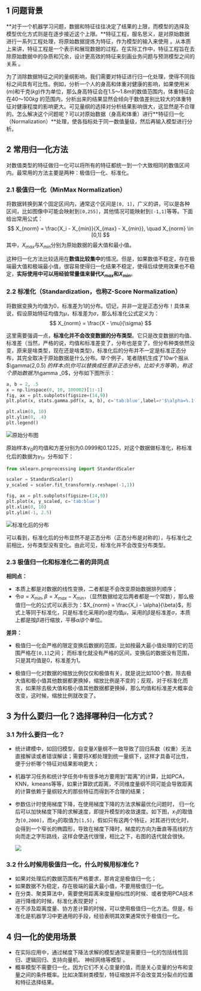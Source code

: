 ## 1 问题背景

**对于一个机器学习问题，数据和特征往往决定了结果的上限，而模型的选择及模型优化方式则是在逐步接近这个上限。**特征工程，服名思义，是对原始数据进行一系列工程处理，将原始数据提炼为特征，作为模型的输入来使用 。从本质上来讲，特征工程是一个表示和展现数据的过程。在实际工作中，特征工程旨在去除原始数据中的杂质和冗余，设计更高效的特征来刻画业务问题与预测模型之间的关系 。  

为了消除数据特征之间的量纲影响，我们需要对特征进行归一化处理，使得不同指标之间具有可比性。例如，分析一个人的身高和体重对健康的影响，如果使用米$(m)$和千克$(kg)$作为单位，那么身高特征会在$1.5～1.8m$的数值范围内，体重特征会在$40 ～ 100kg$ 的范围内，分析出来的结果显然会倾向于数值差别比较大的体重特征对健康程度的影响更大。可见量纲的选择对分析结果影响很大，这显然是不合理的。怎么解决这个问题呢？可以对原始数据（身高和体重）进行**特征归一化（Normalization）**处理，使各指标处于同一数值量级，然后再输入模型进行分析。  

## 2 常用归一化方法

对数值类型的特征做归一化可以将所有的特征都统一到一个大致相同的数值区间内。最常用的方法主要是两种：极值归一化、标准化。

### 2.1 极值归一化（MinMax Normalization）

将数据转换到某个固定区间内，通常这个区间是`[0, 1]`，广义的讲，可以是各种区间，比如图像中可能会映射到`[0,255]`，其他情况可能映射到`[-1,1]`等等。下面给出常用公式：
$$
X_{norm} = \frac{X_i - X_{min}}{X_{max} - X_{min}}, \quad X_{norm} \in [0,1]
$$
其中，$X_{max}$与$X_{min}$分别为原始数据的最大值和最小值。

这种归一化方法比较适用在**数值比较集中**的情况。但是，如果数值不稳定，存在极端最大值和极端最小值，很容易使得归一化结果不稳定，使得后续使用效果也不稳定，**实际使用中可以用经验常量值来替代$X_{max}$和$X_{min}$**。

### 2.2 标准化（Standardization，也称Z-Score Normalization）

将数据变换为均值为0，标准差为1的分布。切记，并非一定是正态分布！具体来说，假设原始特征均值为$\mu$，标准差为$\sigma$，那么标准化公式定义为：
$$
X_{norm} = \frac{X - \mu}{\sigma}
$$

这里需要强调一点，**标准化并不会改变数据的分布类型**。它只是改变数据的均值、标准差（当然，严格的说，均值和标准差变了，分布也是变了，但分布种类依然没变，原来是啥类型，现在还是啥类型)，标准化后的分布并不一定是标准正态分布，其完全取决于原始数据是什么分布。举个例子，笔者随机生成了10w个服从$\gamma(2,0.5) $的样本点(你可以替换成任意非正态分布，比如卡方等等)，称这个原始数据为$\gamma _0$，分布如下图所示：

```python
a, b = 2, .5
x = np.linspace(0, 10, 100002)[1:-1]
fig, ax = plt.subplots(figsize=(14,9))
plt.plot(x, stats.gamma.pdf(x, a, b), c='tab:blue',label=r'$\alpha=%.1f,\ \beta=%.1f$' % (a, b))

plt.xlim(0, 10)
plt.ylim(0, .4)
plt.legend()
```

![原始分布图](https://mmbiz.qpic.cn/mmbiz_png/GJUG0H1sS5oMp5Vs77ofXdyyaHfaYKiag8bLqjGg5zBZuSHY7JFsBy0FKMlnibSYASbgWFZ0faNk50ia7nKZwAK3g/0?wx_fmt=png)

原始样本$\gamma_0$的均值和方差分别为0.0999和0.1225，对这个数据做标准化，称标准化后的数据为$\gamma_1$，分布如下：

```python
from sklearn.preprocessing import StandardScaler

scaler = StandardScaler()
y_scaled = scaler.fit_transform(y.reshape(-1,1))

fig, ax = plt.subplots(figsize=(14,9))
plt.plot(x, y_scaled, c='tab:blue')
plt.xlim(0, 10)
plt.ylim(-1, 2.5)
```

![标准化后的分布](https://mmbiz.qpic.cn/mmbiz_png/GJUG0H1sS5oMp5Vs77ofXdyyaHfaYKiagxxejoPpfRbXq1xlLokCzsNTjHrFd2r0icNJoPTBxo3gYyic83IvbLU9w/0?wx_fmt=png)

可以看到，标准化后的分布显然不是正态分布（正态分布是对称的），与标准化之前相比，分布类型没有变化。由此可见，标准化并不会改变分布类型。

### 2.3 极值归一化和标准化二者的异同点

**相同点：**

- 本质上都是对数据的线性变换，二者都是不会改变原始数据排列顺序；
- 令$\alpha = X_{min}, \beta = X_{max} - X_{min}$，（显然数据给定后两者都是一个常数），那么极值归一化的公式可以表示为：$X_{norm} = \frac{X_i - \alpha}{\beta}$，形式上等同于标准化，只是标准化采用的$\alpha$是均值$\mu$，采用的$\beta$是标准差$\sigma$，本质上都是按$\beta$进行缩放，平移$\alpha / \beta$个单位。

**差异：**

- 极值归一化会严格的限定变换后数据的范围，比如按最大最小值处理的它的范围严格在`[0,1]`之间；
  而标准化就没有严格的区间，变换后的数据没有范围，只是其均值是0，标准差为1。

- 极值归一化对数据的缩放比例仅仅和极值有关，就是说比如100个数，除去极大值和极小值其他数据都更换掉，缩放比例是不变的；反观，对于标准化而言，如果除去极大值和极小值其他数据都更换掉，那么均值和标准差大概率会改变，这时候，缩放比例就改变了。

## 3 为什么要归一化？选择哪种归一化方式？

### 3.1 为什么要归一化？

- 统计建模中，如回归模型，自变量$X$量纲不一致导致了回归系数（权重）无法直接解读或者错误解读；需要将$X$都处理到统一量纲下，这样才具备可比性，便于分析哪个特征对结果影响更大；

- 机器学习任务和统计学任务中有很多地方要用到“距离”的计算，比如PCA，KNN，kmeans等等，如果计算欧式距离，不同维度量纲不同可能会导致距离的计算依赖于量纲较大的那些特征而得到不合理的结果；

- 参数估计时使用梯度下降，在使用梯度下降的方法求解最优化问题时， 归一化后可以加快梯度下降的求解速度，即提升模型的收敛速度。如下图，$x_1$的取值为`[0,2000]`，而$x_2$的取值为`[1,5]`，假如只有这两个特征，对其进行优化时，会得到一个窄长的椭圆形，导致在梯度下降时，梯度的方向为垂直等高线的方向而走之字形路线，这样会使迭代很慢，相比之下，右图的迭代就会很快。

  ![](https://mmbiz.qpic.cn/mmbiz_png/GJUG0H1sS5oMp5Vs77ofXdyyaHfaYKiagonOml0M7VsDnuicRF2kpQicyvTgQnjrFLltbKBB7gOHCEweW9L8FuHEQ/0?wx_fmt=png)

### 3.2 什么时候用极值归一化，什么时候用标准化？

- 如果对处理后的数据范围有严格要求，那肯定是极值归一化；
- 如果数据不为稳定，存在极端的最大最小值，不要用极值归一化。
- 在分类、聚类算法中，需要使用距离来度量相似性的时候、或者使用PCA技术进行降维的时候，标准化表现更好；
- 在不涉及距离度量、协方差计算的时候，可以使用极值归一化方法。但是，标准化是机器学习中更通用的手段，经验表明其效果通常优于极值归一化。

## 4 归一化的使用场景

- 在实际应用中，通过梯度下降法求解的模型通常是需要归一化的包括线性回归、逻辑回归、支持向量机、 神经网络等模型 。 
- 概率模型不需要归一化，因为它们不关心变量的值，而是关心变量的分布和变量之间的条件概率。比如决策树类模型，特征缩放并不会改变其分裂点的位置和特征选择结果。

